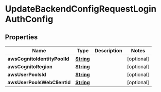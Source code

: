 

# UpdateBackendConfigRequestLoginAuthConfig


## Properties

| Name | Type | Description | Notes |
|------------ | ------------- | ------------- | -------------|
|**awsCognitoIdentityPoolId** | [**String**](String.md) |  |  [optional] |
|**awsCognitoRegion** | [**String**](String.md) |  |  [optional] |
|**awsUserPoolsId** | [**String**](String.md) |  |  [optional] |
|**awsUserPoolsWebClientId** | [**String**](String.md) |  |  [optional] |



